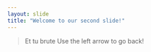 ```yaml
---
layout: slide
title: "Welcome to our second slide!"
---
```

> Et tu brute
Use the left arrow to go back!
